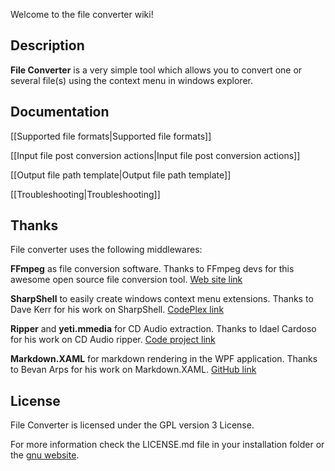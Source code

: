 Welcome to the file converter wiki!

## Description

**File Converter** is a very simple tool which allows you to convert one or several file(s) using the context menu in windows explorer.

## Documentation

[[Supported file formats|Supported file formats]]

[[Input file post conversion actions|Input file post conversion actions]]

[[Output file path template|Output file path template]]

[[Troubleshooting|Troubleshooting]]

## Thanks

File converter uses the following middlewares:

**FFmpeg** as file conversion software.
Thanks to FFmpeg devs for this awesome open source file conversion tool. [Web site link](https://www.ffmpeg.org/)

**SharpShell** to easily create windows context menu extensions.
Thanks to Dave Kerr for his work on SharpShell. [CodePlex link](https://sharpshell.codeplex.com/)

**Ripper** and **yeti.mmedia** for CD Audio extraction.
Thanks to Idael Cardoso for his work on CD Audio ripper. [Code project link](http://www.codeproject.com/Articles/5458/C-Sharp-Ripper)

**Markdown.XAML** for markdown rendering in the WPF application.
Thanks to Bevan Arps for his work on Markdown.XAML. [GitHub link](https://github.com/theunrepentantgeek/Markdown.XAML)

## License

File Converter is licensed under the GPL version 3 License.

For more information check the LICENSE.md file in your installation folder or the [gnu website](http://www.gnu.org/licenses/gpl.html).